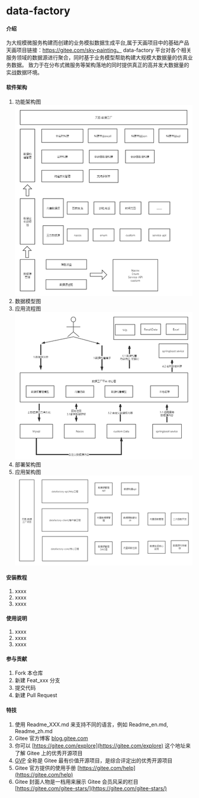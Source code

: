 # data-factory

#### 介绍
为大规模微服务构建而创建的业务模拟数据生成平台,属于天画项目中的基础产品 
天画项目链接：https://gitee.com/sky-painting。
data-factory 平台对各个相关服务领域的数据源进行聚合，同时基于业务模型帮助构建大规模大数据量的仿真业务数据。
致力于在分布式微服务等架构落地的同时提供真正的高并发大数据量的实战数据环境。

#### 软件架构
1.  功能架构图
![image](doc/img/天画-数据工厂平台.png) 
2.  数据模型图
3.  应用流程图
![image](doc/img/天画-数据工厂流程图.png) 
4.  部署架构图
5.  应用架构图
![image](doc/img/天画-数据工厂项目功能架构图.png) 



#### 安装教程 

1.  xxxx
2.  xxxx
3.  xxxx

#### 使用说明

1.  xxxx
2.  xxxx
3.  xxxx

#### 参与贡献

1.  Fork 本仓库
2.  新建 Feat_xxx 分支
3.  提交代码
4.  新建 Pull Request


#### 特技

1.  使用 Readme\_XXX.md 来支持不同的语言，例如 Readme\_en.md, Readme\_zh.md
2.  Gitee 官方博客 [blog.gitee.com](https://blog.gitee.com)
3.  你可以 [https://gitee.com/explore](https://gitee.com/explore) 这个地址来了解 Gitee 上的优秀开源项目
4.  [GVP](https://gitee.com/gvp) 全称是 Gitee 最有价值开源项目，是综合评定出的优秀开源项目
5.  Gitee 官方提供的使用手册 [https://gitee.com/help](https://gitee.com/help)
6.  Gitee 封面人物是一档用来展示 Gitee 会员风采的栏目 [https://gitee.com/gitee-stars/](https://gitee.com/gitee-stars/)


